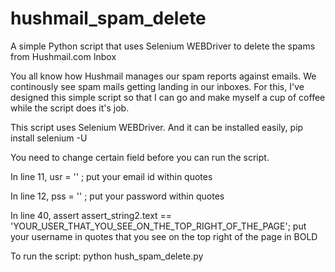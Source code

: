 # hushmail_spam_delete
A simple Python script that uses Selenium WEBDriver to delete the spams from Hushmail.com Inbox

You all know how Hushmail manages our spam reports against emails. We continously see spam mails getting landing in our inboxes. For this, I've designed this simple script so that I can go and make myself a cup of coffee while the script does it's job.

This script uses Selenium WEBDriver. And it can be installed easily, pip install selenium -U

You need to change certain field before you can run the script.

In line 11, usr = '' ; put your email id within quotes

In line 12, pss = '' ; put your password within quotes

In line 40, assert assert_string2.text == 'YOUR_USER_THAT_YOU_SEE_ON_THE_TOP_RIGHT_OF_THE_PAGE'; put your username in quotes that you see on the top right of the page in BOLD

To run the script: python hush_spam_delete.py
